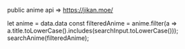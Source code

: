 public anime api => https://jikan.moe/

 let anime = data.data
    const filteredAnime = anime.filter(a => a.title.toLowerCase().includes(searchInput.toLowerCase()));
    searchAnime(filteredAnime);
